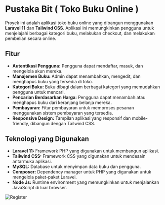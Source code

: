 # Pustaka Bit ( Toko Buku Online )

Proyek ini adalah aplikasi toko buku online yang dibangun menggunakan **Laravel 11** dan **Tailwind CSS**. Aplikasi ini memungkinkan pengguna untuk menjelajahi berbagai kategori buku, melakukan checkout, dan melakukan pembelian secara online.

## Fitur

- **Autentikasi Pengguna:** Pengguna dapat mendaftar, masuk, dan mengelola akun mereka.
- **Manajemen Buku:** Admin dapat menambahkan, mengedit, dan menghapus buku yang tersedia di toko.
- **Kategori Buku:** Buku dibagi dalam berbagai kategori yang memudahkan pengguna untuk mencari.
- **Pencarian Berdasarkan Harga:** Pengguna dapat menambah atau menghapus buku dari keranjang belanja mereka.
- **Pembayaran:** Fitur pembayaran untuk memproses pesanan menggunakan sistem pembayaran yang tersedia.
- **Responsive Design:** Tampilan aplikasi yang responsif dan mobile-friendly, dibangun dengan Tailwind CSS.

## Teknologi yang Digunakan

- **Laravel 11:** Framework PHP yang digunakan untuk membangun aplikasi.
- **Tailwind CSS:** Framework CSS yang digunakan untuk mendesain antarmuka aplikasi.
- **MySQL:** Database untuk menyimpan data buku dan pengguna.
- **Composer:** Dependency manager untuk PHP yang digunakan untuk mengelola paket-paket Laravel.
- **Node Js:** Runtime environment yang memungkinkan untuk menjalankan JavaScript di luar browser.

![Register](./images/Images_Pustaka_Bit/regist.png)




